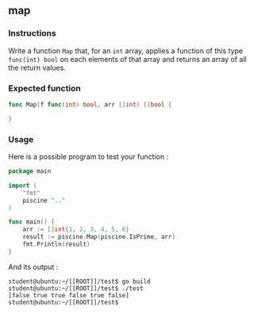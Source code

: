 ## map

### Instructions

Write a function `Map` that, for an `int` array, applies a function of this type `func(int) bool` on each elements of that array and returns an array of all the return values.

### Expected function

```go
func Map(f func(int) bool, arr []int) []bool {

}
```

### Usage

Here is a possible program to test your function :

```go
package main

import (
	"fmt"
	piscine ".."
)

func main() {
	arr := []int{1, 2, 3, 4, 5, 6}
	result := piscine.Map(piscine.IsPrime, arr)
	fmt.Println(result)
}
```

And its output :

```console
student@ubuntu:~/[[ROOT]]/test$ go build
student@ubuntu:~/[[ROOT]]/test$ ./test
[false true true false true false]
student@ubuntu:~/[[ROOT]]/test$
```
